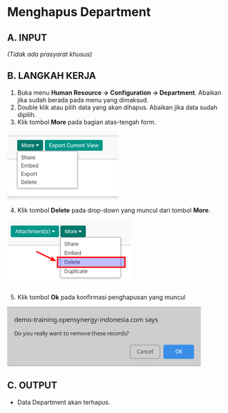 # Menghapus Department

## A. INPUT

*(Tidak ada prasyarat khusus)*

## B. LANGKAH KERJA

1. Buka menu **Human Resource -> Configuration -> Department**. Abaikan jika sudah berada pada menu yang dimaksud.
2. Double klik atau pilih data yang akan dihapus. Abaikan jika data sudah dipilih.
3. Klik tombol **More** pada bagian atas-tengah form.

![](../../img/general-button/tombol-more.png)

4. Klik tombol **Delete** pada drop-down yang muncul dari tombol **More**.

![](../../img/general-button/tombol-delete.png)

5. Klik tombol **Ok** pada konfirmasi penghapusan yang muncul

![](../../img/general-button/tombol-hapus-ok.png)

## C. OUTPUT

* Data Department akan terhapus.
